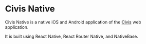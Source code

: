 # Civis Native

Civis Native is a native iOS and Android application of the [Civis](https://civis.herokuapp.com/) web application.

It is built using React Native, React Router Native, and NativeBase.
